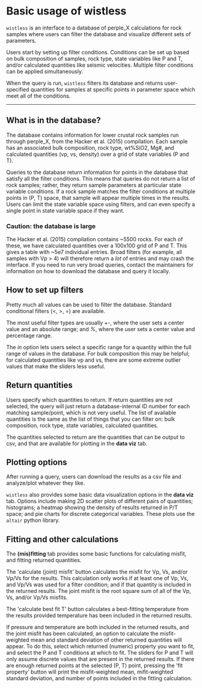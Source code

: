 # Basic usage of wistless
`wistless` is an interface to a database of perple\_X calculations for rock samples where users can filter the database and visualize different sets of parameters.

Users start by setting up filter conditions. Conditions can be set up based on bulk composition of samples, rock type, state variables like P and T, and/or calculated quantities like seismic velocities. Multiple filter conditions can be applied simultaneously. 

When the query is run, `wistless` filters its database and returns user-specified quantities for samples at specific points in parameter space which meet all of the conditions.

***

## What is in the database?
The database contains information for lower crustal rock samples run through perple\_X, from the Hacker et al. (2015) compilation. Each sample has an associated bulk composition, rock type, wt%SiO2, Mg#, and calculated quantities (vp, vs, density) over a grid of state variables (P and T). 

Queries to the database return information for points in the database that satisfy all the filter conditions. This means that queries do not return a list of rock samples; rather, they return sample parameters at particular state variable conditions. If a rock sample matches the filter conditions at multiple points in (P, T) space, that sample will appear multiple times in the results. Users can limit the state variable space using filters, and can even specify a single point in state variable space if they want.

### Caution: the database is large
The Hacker et al. (2015) compilation contains ~5500 rocks. For each of these, we have calculated quantities over a 100x100 grid of P and T. This gives a table with ~5e7 individual entries. Broad filters (for example, all samples with Vp > 4) will therefore return a *lot* of entries and may crash the interface. If you need to run very broad queries, contact the maintainers for information on how to download the database and query it locally.

## How to set up filters
Pretty much all values can be used to filter the database. Standard conditional filters (<, >, =) are available.

The most useful filter types are usually *+-*, where the user sets a center value and an absolute range; and *%*, where the user sets a center value and percentage range. 

The *in* option lets users select a specific range for a quantity within the full range of values in the database. For bulk composition this may be helpful; for calculated quantities like vp and vs, there are some extreme outlier values that make the sliders less useful.

## Return quantities
Users specify which quantities to return. If return quantities are not selected, the query will just return a database-internal ID number for each matching sample/point, which is not very useful. The list of available quantities is the same as the list of things that you can filter on: bulk composition, rock type, state variables, calculated quantities. 

The quantities selected to return are the quantities that can be output to csv, and that are available for plotting in the **data viz** tab.

## Plotting options
After running a query, users can download the results as a csv file and analyze/plot whatever they like. 

`wistless` also provides some basic data visualization options in the **data viz** tab. Options include making 2D scatter plots of different pairs of quantities; histograms; a heatmap showing the density of results returned in P/T space; and pie charts for discrete categorical variables. These plots use the `altair` python library.

## Fitting and other calculations
The **(mis)fitting** tab provides some basic functions for calculating misfit, and fitting returned quantities.

The 'calculate (joint) misfit' button calculates the misfit for Vp, Vs, and/or Vp/Vs for the results. This calculation only works if at least one of Vp, Vs, and Vp/Vs was used for a filter condition; and if that quantity is included in the returned results. The joint misfit is the root square sum of all of the Vp, Vs, and/or Vp/Vs misfits.

The 'calculate best fit T' button calculates a best-fitting temperature from the results provided temperature has been included in the returned results.

If pressure and temperature are both included in the returned results, and the joint misfit has been calculated, an option to calculate the misfit-weighted mean and standard deviation of other returned quantities will appear. To do this, select which returned (numeric) property you want to fit, and select the P and T conditions at which to fit. The sliders for P and T will only assume discrete values that are present in the returned results. If there are enough returned points at the selected (P, T) point, pressing the 'fit property' button will print the misfit-weighted mean, mifit-weighted standard deviation, and number of points included in the fitting calculation.

